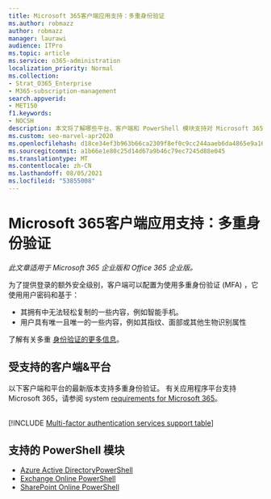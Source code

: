 ```yaml
---
title: Microsoft 365客户端应用支持：多重身份验证
ms.author: robmazz
author: robmazz
manager: laurawi
audience: ITPro
ms.topic: article
ms.service: o365-administration
localization_priority: Normal
ms.collection:
- Strat_O365_Enterprise
- M365-subscription-management
search.appverid:
- MET150
f1.keywords:
- NOCSH
description: 本文将了解哪些平台、客户端和 PowerShell 模块支持对 Microsoft 365。
ms.custom: seo-marvel-apr2020
ms.openlocfilehash: d18ce34ef3b963b66ca2309f8ef0c9cc244aaeb6da4865e9a16a91623430c735
ms.sourcegitcommit: a1b66e1e80c25d14d67a9b46c79ec7245d88e045
ms.translationtype: MT
ms.contentlocale: zh-CN
ms.lasthandoff: 08/05/2021
ms.locfileid: "53855008"
---
```

# <a name="microsoft-365-client-app-support-multi-factor-authentication"></a>Microsoft 365客户端应用支持：多重身份验证

*此文章适用于 Microsoft 365 企业版和 Office 365 企业版。* 

为了提供登录的额外安全级别，客户端可以配置为使用多重身份验证 (MFA) ，它使用用户密码和基于：

- 其拥有中无法轻松复制的一些内容，例如智能手机。
- 用户具有唯一且唯一的一些内容，例如其指纹、面部或其他生物识别属性

了解有关多重 [身份验证的更多信息](/azure/active-directory/authentication/multi-factor-authentication)。

## <a name="supported-clients--platforms"></a>受支持的客户端&平台

以下客户端和平台的最新版本支持多重身份验证。 有关应用程序平台支持Microsoft 365，请参阅 system [requirements for Microsoft 365](/microsoft-365/microsoft-365-and-office-resources)。
<br>
<br>

[!INCLUDE [Multi-factor authentication services support table](../includes/microsoft-365-client-support-modern-authentication-include.md)]

## <a name="supported-powershell-modules"></a>支持的 PowerShell 模块

- [Azure Active DirectoryPowerShell](/powershell/azure/active-directory/overview)
- [Exchange Online PowerShell](/powershell/exchange/exchange-online-powershell)
- [SharePoint Online PowerShell](/powershell/sharepoint/sharepoint-online/connect-sharepoint-online)
